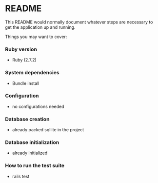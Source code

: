 # README

This README would normally document whatever steps are necessary to get the
application up and running.

Things you may want to cover:

### Ruby version
* Ruby (2.7.2)

### System dependencies
* Bundle install

### Configuration
* no configurations needed

### Database creation
* already packed sqllite in the project

### Database initialization
* already initialized

### How to run the test suite
* rails test
